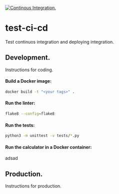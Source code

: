 [![Continous Integration.](https://github.com/ejdecena/test-ci-cd/actions/workflows/continuos_integration.yml/badge.svg?branch=master&event=push)](https://github.com/ejdecena/test-ci-cd/actions/workflows/continuos_integration.yml)
# test-ci-cd
Test continuos integration and deploying integration.

## Development.
Instructions for coding.

#### Build a Docker image:
```bash
docker build -t "<your tags>" .
```

#### Run the linter:
```bash
flake8 --config=flake8
```

#### Run the tests:
```bash
python3 -m unittest -v tests/*.py
```

#### Run the calculator in a Docker container:
adsad

## Production.
Instructions for production.